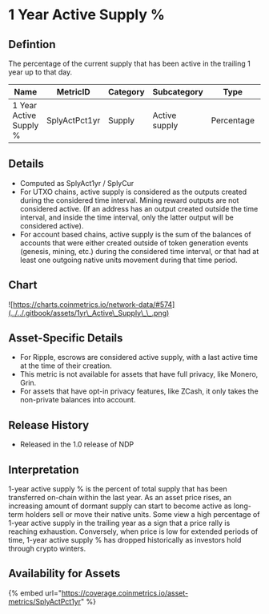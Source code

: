 # 1 Year Active Supply %

## Defintion

The percentage of the current supply that has been active in the trailing 1 year up to that day.

| Name                   | MetricID      | Category | Subcategory   | Type       | Unit          | Interval |
| ---------------------- | ------------- | -------- | ------------- | ---------- | ------------- | -------- |
| 1 Year Active Supply % | SplyActPct1yr | Supply   | Active supply | Percentage | Dimensionless | 1 day    |

## Details

* Computed as SplyAct1yr / SplyCur
* For UTXO chains, active supply is considered as the outputs created during the considered time interval. Mining reward outputs are not considered active. (If an address has an output created outside the time interval, and inside the time interval, only the latter output will be considered active).
* For account based chains, active supply is the sum of the balances of accounts that were either created outside of token generation events (genesis, mining, etc.) during the considered time interval, or that had at least one outgoing native units movement during that time period.

## Chart

![https://charts.coinmetrics.io/network-data/#574](../../.gitbook/assets/1yr\_Active\_Supply\_\_.png)

## Asset-Specific Details

* For Ripple, escrows are considered active supply, with a last active time at the time of their creation.
* This metric is not available for assets that have full privacy, like Monero, Grin.
* For assets that have opt-in privacy features, like ZCash, it only takes the non-private balances into account.

## Release History

* Released in the 1.0 release of NDP

## Interpretation

1-year active supply %​ is the percent of total supply that has been transferred on-chain within the last year. As an asset price rises, an increasing amount of dormant supply can start to become active as long-term holders sell or move their native units. ​Some view a high percentage of 1-year active supply in the trailing year as a sign that a price rally is reaching exhaustion. Conversely, when price is low for extended periods of time, 1-year active supply % has dropped historically as investors hold through crypto winters.

## Availability for Assets

{% embed url="https://coverage.coinmetrics.io/asset-metrics/SplyActPct1yr" %}
